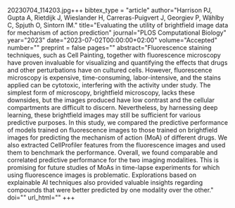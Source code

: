 20230704_114203.jpg+++
bibtex_type = "article"
author="Harrison PJ, Gupta A, Rietdijk J, Wieslander H, Carreras-Puigvert J, Georgiev P, Wählby C, Spjuth O, Sintorn IM."
title="Evaluating the utility of brightfield image data for mechanism of action prediction"
journal="PLOS Computational Biology"
year="2023"
date="2023-07-02T00:00:00+02:00"
volume="Accepted"
number=""
preprint = false
pages=""
abstract="Fluorescence staining techniques, such as Cell Painting, together with fluorescence microscopy have proven invaluable for visualizing and quantifying the effects that drugs and other perturbations have on cultured cells. However, fluorescence microscopy is expensive, time-consuming, labor-intensive, and the stains applied can be cytotoxic, interfering with the activity under study. The simplest form of microscopy, brightfield microscopy, lacks these downsides, but the images produced have low contrast and the cellular compartments are difficult to discern. Nevertheless, by harnessing deep learning, these brightfield images may still be sufficient for various predictive purposes. In this study, we compared the predictive performance of models trained on fluorescence images to those trained on brightfield images for predicting the mechanism of action (MoA) of different drugs. We also extracted CellProfiler features from the fluorescence images and used them to benchmark the performance. Overall, we found comparable and correlated predictive performance for the two imaging modalities. This is promising for future studies of MoAs in time-lapse experiments for which using fluorescence images is problematic. Explorations based on explainable AI techniques also provided valuable insights regarding compounds that were better predicted by one modality over the other."
doi=""
url_html=""
+++



